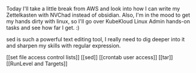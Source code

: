 
Today I'll take a little break from AWS and look into how I can write my Zettelkasten with NVChad instead of obsidian. Also, I'm in the mood to get my hands dirty with linux, so I'll go over KubeKloud Linux Admin hands-on tasks and see how far I get. :)

sed is such a powerful text editing tool, I really need to dig deeper into it and sharpen my skills with regular expression. 

[[set file access control lists]]
[[sed]]
[[crontab user access]]
[[tar]]
[[RunLevel and Targets]]